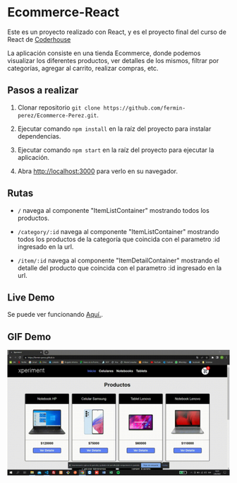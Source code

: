 # Ecommerce-React

Este es un proyecto realizado con React, y es el proyecto final del curso de React de [Coderhouse](https://coderhouse.com)

La aplicación consiste en una tienda Ecommerce, donde podemos visualizar los diferentes productos, ver detalles de los mismos, filtrar por categorías, agregar al carrito, realizar compras, etc.

## Pasos a realizar

1. Clonar repositorio `git clone https://github.com/fermin-perez/Ecommerce-Perez.git`.

2. Ejecutar comando `npm install` en la raíz del proyecto para instalar dependencias.

3. Ejecutar comando `npm start` en la raíz del proyecto para ejecutar la aplicación.

4. Abra [http://localhost:3000](http://localhost:3000) para verlo en su navegador.

## Rutas

- `/` navega al componente "ItemListContainer" mostrando todos los productos.

- `/category/:id` navega al componente "ItemListContainer" mostrando todos los productos de la categoría que coincida con el parametro :id ingresado en la url.

- `/item/:id` navega al componente "ItemDetailContainer" mostrando el detalle del producto que coincida con el parametro :id ingresado en la url.

## Live Demo

Se puede ver funcionando [Aquí.](https://fermin-perez.github.io/Ecommerce-Perez/).

## GIF Demo

![alt text](https://github.com/fermin-perez/Ecommerce-Perez/blob/main/Xperiment.gif)
